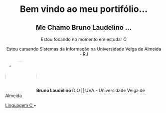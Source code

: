 <h1 align="center">Bem vindo ao meu portifólio...</h1>  
<h2 align="center">Me Chamo Bruno Laudelino ...</h2>          
<p></p>
<p align="center">Estou focando no momento em estudar C</p>
<p align="center">Estou cursando Sistemas da Informação na Universidade Veiga de Almeida - RJ</p>

<p align="left" href=https://www.linkedin.com/in/brunolaudelino></p>
 <img style="border-radius: 50%;" src="http://www.quartograu.com.br/wp-content/uploads/2020/02/logo-specto-case-uva-01-300x300-1.png" width="100px;"
 
 <h2 <sub><b>Bruno Laudelino</b></sub></a> 
DIO || UVA - Universidade Veiga de Almeida

 <a href="https://github.com/brunolaudelino/C">Linguagem C </a> •
